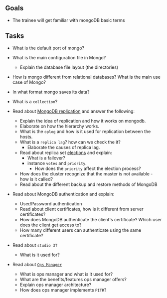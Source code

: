 ## Goals

- The trainee will get familiar with mongoDB basic terms

## Tasks

* What is the default port of mongo?
* What is the main configuration file in Mongo?
  * Explain the database file layout (the directories)
* How is mongo different from relational databases? What is the main use case of Mongo?
* In what format mongo saves its data?
* What is a `collection`?
* Read about [MongoDB replication](https://docs.mongodb.com/manual/replication/) and answer the following: 
  * Explain the idea of replication and how it works on mongodb.
  * Elaborate on how the hierarchy works.
  * What is the `oplog` and how is it used for replication between the hosts.     
  * What is a `replica lag`? how can we check the it? 
      * Elaborate the causes of replica lag.
  * Read about replica set [elections](https://docs.mongodb.com/manual/core/replica-set-elections/) and explain: 
    * What is a failover?
    * instance `votes` and `priority`.
      * How does the `priority` affect the election process?
  * How does the cluster recognize that the master is not available - how is it called?
  * Read about the different backup and restore methods of MongoDB
* Read about MongoDB authentication and explain:
  * User/Password authentication
  * Read about client certificates, how is it different from server certificates?
  * How does MongoDB authenticate the client's certificate? Which user does the client get access to?
  * How many different users can authenticate using the same certificate? 

 * Read about `studio 3T` 
   * What is it used for? 
* Read about [`Ops Manager`](https://docs.opsmanager.mongodb.com/current/)
   * What is ops manager and what is it used for?
   * What are the benefits/features ops manager offers?
   * Explain ops manager architecture?
   * How does ops manager implements `PITR`?

 
